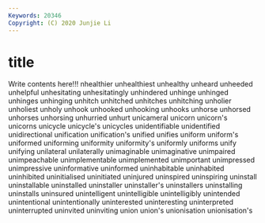 ```yaml
---
Keywords: 20346
Copyright: (C) 2020 Junjie Li
---
```


# title

Write contents here!!!
nhealthier 
unhealthiest 
unhealthy 
unheard 
unheeded 
unhelpful 
unhesitating 
unhesitatingly
unhindered 
unhinge 
unhinged 
unhinges 
unhinging 
unhitch 
unhitched 
unhitches 
unhitching 
unholier
unholiest 
unholy 
unhook 
unhooked 
unhooking 
unhooks 
unhorse 
unhorsed 
unhorses 
unhorsing
unhurried 
unhurt 
unicameral 
unicorn 
unicorn's 
unicorns 
unicycle 
unicycle's 
unicycles 
unidentifiable
unidentified 
unidirectional 
unification 
unification's 
unified 
unifies 
uniform 
uniform's 
uniformed 
uniforming
uniformity 
uniformity's 
uniformly 
uniforms 
unify 
unifying 
unilateral 
unilaterally 
unimaginable 
unimaginative
unimpaired 
unimpeachable 
unimplementable 
unimplemented 
unimportant 
unimpressed 
unimpressive 
uninformative 
uninformed 
uninhabitable
uninhabited 
uninhibited 
uninitialised 
uninitiated 
uninjured 
uninspired 
uninspiring 
uninstall 
uninstallable 
uninstalled
uninstaller 
uninstaller's 
uninstallers 
uninstalling 
uninstalls 
uninsured 
unintelligent 
unintelligible 
unintelligibly 
unintended
unintentional 
unintentionally 
uninterested 
uninteresting 
uninterpreted 
uninterrupted 
uninvited 
uninviting 
union 
union's
unionisation 
unionisation's 
